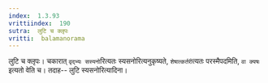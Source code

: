 ```yaml
---
index:  1.3.93
vrittiindex:  190
sutra:  लुटि च क्लृपः
vritti:  balamanorama 
---
```


लुटि च क्लृपः। चकारात् `वृद्भ्यः सस्यनो`रित्यतः स्यसनोरित्यनुकृष्यते, `शेषात्कर्तरी`त्यतः परस्मैपदमिति, `वा क्यषः` इत्यतो वेति च। तदाह-- लुटि स्यसनोरित्यादिना। 

